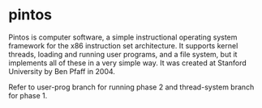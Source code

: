 # pintos

Pintos is computer software, a simple instructional operating system framework for the x86 instruction set architecture. It supports kernel threads, loading and running user programs, and a file system, but it implements all of these in a very simple way. It was created at Stanford University by Ben Pfaff in 2004.


Refer to user-prog branch for running phase 2 and thread-system branch for phase 1.
